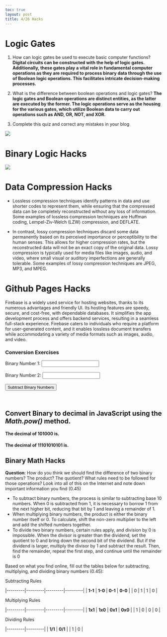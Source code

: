 ```yaml
---
toc: true
layout: post
title: 4/26 Hacks
---
```


# Logic Gates

1. How can logic gates be used to execute basic computer functions? **Digital circuits can be constructed with the help of logic gates. Additionally, these gates play a vital role in fundamental computer operations as they are required to process binary data through the use of Boolean logic operations. This facilitates intricate decision-making processes.**

2. What is the difference between boolean operations and logic gates? **The logic gates and Boolean operations are distinct entities, as the latter are executed by the former. The logic operations serve as the housing for the various gates, which utilize Boolean data to carry out operations such as AND, OR, NOT, and XOR.**

3. Complete this quiz and correct any mistakes in your blog

![]({{site.baseurl}}/khanacademy.png) 


# Binary Logic Hacks
![]({{site.baseurl}}/quizscore.png) 

# Data Compression Hacks
- Lossless compression techniques identify patterns in data and use shorter codes to represent them, while ensuring that the compressed data can be completely reconstructed without any loss of information. Some examples of lossless compression techniques are Huffman coding, Lempel-Ziv-Welch (LZW) compression, and DEFLATE.

- In contrast, lossy compression techniques discard some data permanently based on its perceived importance or perceptibility to the human senses. This allows for higher compression rates, but the reconstructed data will not be an exact copy of the original data. Lossy compression is typically used for media files like images, audio, and video, where small visual or auditory imperfections are generally tolerable. Some examples of lossy compression techniques are JPEG, MP3, and MPEG.

# Github Pages Hacks
Firebase is a widely used service for hosting websites, thanks to its numerous advantages and friendly UI. Its hosting features are speedy, secure, and cost-free, with dependable databases. It simplifies the app development process and offers backend services, resulting in a seamless full-stack experience. Firebase caters to individuals who require a platform for user-generated content, and it enables lossless document transfers while accommodating a variety of media formats such as images, audio, and video.

### Conversion Exercises 
<html>
  <head>
    <style>
      #button:hover {
  background-color: #32c422;
}
            h6 {
                font-size: 200%;
            }
    </style>
    <title>Binary Addition</title>
  </head>
  <body>
    <form>
      <label for="binary1">Binary Number 1:</label>
      <input type="text" id="binary1" name="binary1"><br><br>
      <label for="binary2">Binary Number 2:</label>
      <input type="text" id="binary2" name="binary2"><br><br>
      <input type="button" value="Subtract Binary Numbers" onclick="binarySum()">
    </form>
    <br>
    <p id="binary_result"></p>
    <p id="decimal_result"></p>
    <script>
      function binarySum() {
        var binary1 = document.getElementById("binary1").value;
        var binary2 = document.getElementById("binary2").value;
        var decimalSum = parseInt(binary1, 2) - parseInt(binary2, 2);
        var binarySum = decimalSum.toString(2);
        document.getElementById("binary_result").innerHTML = "Difference of binary numbers:  " + binarySum
        document.getElementById("decimal_result").innerHTML = "Difference in base 10:  " + decimalSum
      }
    </script>
  </body>
</html>

<html>
<head>
   <title>Convert Binary to decimal in JavaScript.</title>
</head>
<body>
   <h2>Convert Binary to decimal in JavaScript using the <i> Math.pow() </i> method.</h2>
   <h4>The decimal of 101000 is.</h4>
   <div id = "decimal1"></div>
   <h4>The decimal of 11101010101 is.</h4>
   <div id = "decimal2"></div>
   <script>
      let decimal1 = document.getElementById("decimal1");
      let decimal2 = document.getElementById("decimal2");
      function DecimalToBinary( binary ) {
      let decimal = 0;
      let l = binary.length;
      for (let i = l - 1; i >= 0; i--) {
         if ( binary[i] == '1' )
         decimal += Math.pow( 2, l - 1 - i );
      }
      return decimal;
      }
      decimal1.innerHTML = DecimalToBinary( "101000" );
      decimal2.innerHTML = DecimalToBinary( "11101010101" );
   </script>
</body>
</html>

## Binary Math Hacks

**Question**: How do you think we should find the difference of two binary numbers? The product? The quotient? What rules need to be followed for those operations? Look into all of this on the Internet and note down important information you find (0.45) 

- To subtract binary numbers, the process is similar to subtracting base 10 numbers. When 0 is subtracted from 1, it is necessary to borrow 1 from the next higher bit, reducing that bit by 1 and leaving a remainder of 1. 
- When multiplying binary numbers, the product is either the binary number itself or 0. To calculate, shift the non-zero multiplier to the left and add the shifted numbers together. 
- To divide two binary numbers, certain rules apply, and division by 0 is impossible. When the divisor is greater than the dividend, set the quotient to 0 and bring down the second bit of the dividend. But if the dividend is larger, multiply the divisor by 1 and subtract the result. Then, find the remainder, repeat the first step, and continue until the remainder is 0


Based on what you find online, fill out the tables below for subtracting, multiplying, and dividing binary numbers (0.45):

Subtracting Rules

|---------|---------|---------|---------|
| **1-1** | **1-0** | **0-1** | **0-0** |
|    0     |     1    |     1    |     0    |


Multiplying Rules

|---------|---------|---------|---------|
| **1x1** | **1x0** | **0x1** | **0x0** |
|    1     |     0    |    0     |    0     |


Dividing Rules

|---------|---------|
| **1/1** | **0/1** |
|     1    |    0    |        